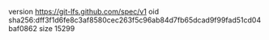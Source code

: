 version https://git-lfs.github.com/spec/v1
oid sha256:dff3f1d6fe8c3af8580cec263f5c96ab84d7fb65dcad9f99fad51cd04baf0862
size 15299

